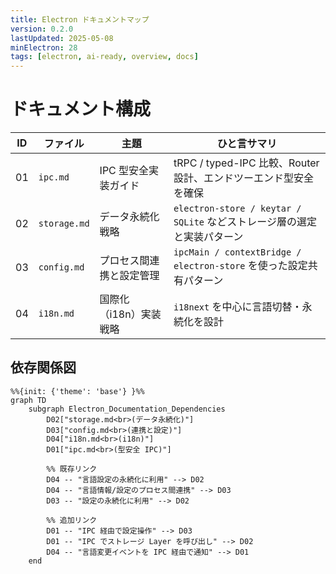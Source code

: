 ```yaml
---
title: Electron ドキュメントマップ
version: 0.2.0
lastUpdated: 2025-05-08
minElectron: 28
tags: [electron, ai-ready, overview, docs]
---
```


# ドキュメント構成

| ID  | ファイル     | 主題                     | ひと言サマリ                                                            |
| --- | ------------ | ------------------------ | ----------------------------------------------------------------------- |
| 01  | `ipc.md`     | IPC 型安全実装ガイド     | tRPC / typed-IPC 比較、Router 設計、エンドツーエンド型安全を確保        |
| 02  | `storage.md` | データ永続化戦略         | `electron-store / keytar / SQLite` などストレージ層の選定と実装パターン |
| 03  | `config.md`  | プロセス間連携と設定管理 | `ipcMain / contextBridge / electron-store` を使った設定共有パターン     |
| 04  | `i18n.md`    | 国際化（i18n）実装戦略   | `i18next` を中心に言語切替・永続化を設計                                |

## 依存関係図

```mermaid
%%{init: {'theme': 'base'} }%%
graph TD
    subgraph Electron_Documentation_Dependencies
        D02["storage.md<br>(データ永続化)"]
        D03["config.md<br>(連携と設定)"]
        D04["i18n.md<br>(i18n)"]
        D01["ipc.md<br>(型安全 IPC)"]

        %% 既存リンク
        D04 -- "言語設定の永続化に利用" --> D02
        D04 -- "言語情報/設定のプロセス間連携" --> D03
        D03 -- "設定の永続化に利用" --> D02

        %% 追加リンク
        D01 -- "IPC 経由で設定操作" --> D03
        D01 -- "IPC でストレージ Layer を呼び出し" --> D02
        D04 -- "言語変更イベントを IPC 経由で通知" --> D01
    end
```
